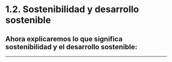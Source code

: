 # 1.2. Sostenibilidad y desarrollo sostenible
## Ahora explicaremos lo que significa sostenibilidad y el desarrollo sostenible:

---
